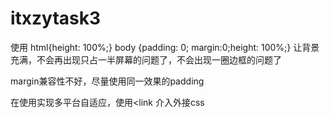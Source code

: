 # itxzytask3
使用 html{height: 100%;} body {padding: 0; margin:0;height: 100%;} 让背景充满，不会再出现只占一半屏幕的问题了，不会出现一圈边框的问题了

margin兼容性不好，尽量使用同一效果的padding

在<head>使用<meta name="viewport" content="width=device-width, initial-scale=1, maximum-scale=1, user-scalable=no">实现多平台自适应，使用<link 介入外接css